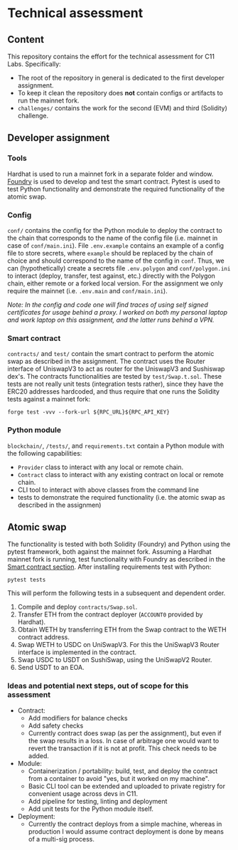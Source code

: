 # Technical assessment

## Content

This repository contains the effort for the technical assessment for C11 Labs. Specifically:
- The root of the repository in general is dedicated to the first developer assignment.
- To keep it clean the repository does **not** contain configs or artifacts to run the mainnet fork.
- `challenges/` contains the work for the second (EVM) and third (Solidity) challenge. 

## Developer assignment

### Tools

Hardhat is used to run a mainnet fork in a separate folder and window. [Foundry](https://book.getfoundry.sh/) is used to develop and test the smart contract. Pytest is used to test Python functionality and demonstrate the required functionality of the atomic swap.

### Config
`conf/` contains the config for the Python module to deploy the contract to the chain that corresponds to the name of the config file (i.e. mainnet in case of `conf/main.ini`). File `.env.example` contains an example of a config file to store secrets, where `example` should be replaced by the chain of choice and should correspond to the name of the config in `conf`. Thus, we can (hypothetically) create a secrets file `.env.polygon` and `conf/polygon.ini` to interact (deploy, transfer, test against, etc.) directly with the Polygon chain, either remote or a forked local version. For the assignment we only require the mainnet (i.e. `.env.main` and `conf/main.ini`).

_Note: In the config and code one will find traces of using self signed certificates for usage behind a proxy. I worked on both my personal laptop and work laptop on this assignment, and the latter runs behind a VPN._

### Smart contract

`contracts/` and `test/` contain the smart contract to perform the atomic swap as described in the assignment. The contract uses the Router interface of UniswapV3 to act as router for the UniswapV3 and Sushiswap dex's. The contracts functionalities are tested by `test/Swap.t.sol`. These tests are not really unit tests (integration tests rather), since they have the ERC20 addresses hardcoded, and thus require that one runs the Solidity tests against a mainnet fork:
```
forge test -vvv --fork-url ${RPC_URL}${RPC_API_KEY}
```

### Python module

`blockchain/`, `/tests/`, and `requirements.txt` contain a Python module with the following capabilities:

- `Provider` class to interact with any local or remote chain.
- `Contract` class to interact with any existing contract on local or remote chain.
- CLI tool to interact with above classes from the command line
- tests to demonstrate the required functionality (i.e. the atomic swap as described in the assignmen)

## Atomic swap

The functionality is tested with both Solidity (Foundry) and Python using the pytest framework, both against the mainnet fork. Assuming a Hardhat mainnet fork is running, test functionality with Foundry as described in the [Smart contract section](#smart-contract). After installing requirements test with Python:
```
pytest tests
```

This will perform the following tests in a subsequent and dependent order.
1. Compile and deploy `contracts/Swap.sol`.
2. Transfer ETH from the contract deployer (`ACCOUNT0` provided by Hardhat).
3. Obtain WETH by transferring ETH from the Swap contract to the WETH contract address.
4. Swap WETH to USDC on UniSwapV3. For this the UniSwapV3 Router interface is implemented in the contract.
5. Swap USDC to USDT on SushiSwap, using the UniSwapV2 Router.
6. Send USDT to an EOA.

### Ideas and potential next steps, out of scope for this assessment

- Contract:
  - Add modifiers for balance checks
  - Add safety checks
  - Currently contract does swap (as per the assignment), but even if the swap results in a loss. In case of arbitrage one would want to revert the transaction if it is not at profit. This check  needs to be added.
- Module:
  - Containerization / portability: build, test, and deploy the contract from a container to avoid "yes, but it worked on my machine".
  - Basic CLI tool can be extended and uploaded to private registry for convenient usage across devs in C11.
  - Add pipeline for testing, linting and deployment
  - Add unit tests for the Python module itself.
- Deployment: 
  - Currently the contract deploys from a simple machine, whereas in production I would assume contract deployment is done by means of a multi-sig process.

